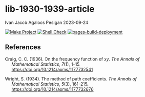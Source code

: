 lib-1930-1939-article
================
Ivan Jacob Agaloos Pesigan
2023-09-24

<!-- README.md is generated from .setup/readme/README.Rmd. Please edit that file -->
<!-- badges: start -->

[![Make
Project](https://github.com/ijapesigan/lib-1930-1939-article/actions/workflows/make.yml/badge.svg)](https://github.com/ijapesigan/lib-1930-1939-article/actions/workflows/make.yml)
[![Shell
Check](https://github.com/ijapesigan/lib-1930-1939-article/actions/workflows/shellcheck.yml/badge.svg)](https://github.com/ijapesigan/lib-1930-1939-article/actions/workflows/shellcheck.yml)
[![pages-build-deployment](https://github.com/ijapesigan/lib-1930-1939-article/actions/workflows/pages/pages-build-deployment/badge.svg)](https://github.com/ijapesigan/lib-1930-1939-article/actions/workflows/pages/pages-build-deployment)
<!-- badges: end -->

## References

<div id="refs" class="references csl-bib-body hanging-indent"
line-spacing="2">

<div id="ref-Craig-1936" class="csl-entry">

Craig, C. C. (1936). On the frequency function of $xy$. *The Annals of
Mathematical Statistics*, *7*(1), 1–15.
<https://doi.org/10.1214/aoms/1177732541>

</div>

<div id="ref-Wright-1934" class="csl-entry">

Wright, S. (1934). The method of path coefficients. *The Annals of
Mathematical Statistics*, *5*(3), 161–215.
<https://doi.org/10.1214/aoms/1177732676>

</div>

</div>
